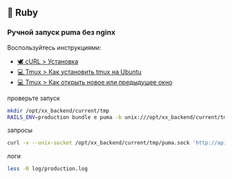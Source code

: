 ## 💎 Ruby

### Ручной запуск puma без nginx

Воспользуйтесь инструкциями:
* [🕊️ cURL > Установка](../curl/install.md)
* [💻 Tmux > Как установить tmux на Ubuntu](../tmux/install.md)
* [💻 Tmux > Как открыть новое или предыдущее окно](../tmux/comand.md#как-открыть-новое-или-предыдущее-окно)

проверьте запуск
```sh
mkdir /opt/xx_backend/current/tmp
RAILS_ENV=production bundle e puma -b unix:///opt/xx_backend/current/tmp/puma.sock
```

запросы
```sh
curl -v --unix-socket /opt/xx_backend/current/tmp/puma.sock 'http://api.xx.ru/notifications'
```

логи
```sh
less -R log/production.log
```

